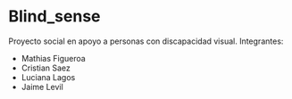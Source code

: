 # Blind_sense
Proyecto social en apoyo a personas con discapacidad visual. 
Integrantes:
- Mathias Figueroa
- Cristian Saez
- Luciana Lagos
- Jaime Levil
